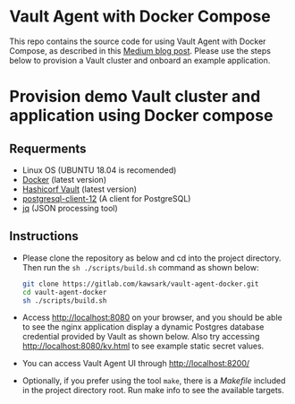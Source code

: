 # Vault Agent with Docker Compose

This repo contains the source code for using Vault Agent with Docker Compose, as described in this [Medium blog post](https://medium.com/geekculture/using-vault-agent-with-docker-compose-f410d033026f?sk=abeeaf5f328c5d27d871e7b14024c59b). Please use the steps below to provision a Vault cluster and onboard an example application.

# Provision demo Vault cluster and application using Docker compose

## Requerments
- Linux OS (UBUNTU 18.04 is recomended)
- [Docker](https://docs.docker.com/desktop/install/ubuntu/) (latest version)
- [Hashicorf Vault](https://developer.hashicorp.com/vault/docs/install) (latest version)
- [postgresql-client-12](https://www.postgresql.org/download/linux/ubuntu/#footer) (A client for PostgreSQL)
- [jq](https://lindevs.com/install-jq-on-ubuntu) (JSON processing tool)

## Instructions
- Please clone the repository as below and cd into the project directory. Then run the `sh ./scripts/build.sh` command as shown below:
    ```bash
    git clone https://gitlab.com/kawsark/vault-agent-docker.git
    cd vault-agent-docker
    sh ./scripts/build.sh
    ```

- Access [http://localhost:8080](http://localhost:8080) on your browser, and you should be able to see the nginx application display a dynamic Postgres database credential provided by Vault as shown below. Also try accessing [http://localhost:8080/kv.html](http://localhost:8080/kv.html) to see example static secret values.

- You can access Vault Agent UI through [http://localhost:8200/](http://localhost:8200/)

* Optionally, if you prefer using the tool `make`, there is a *Makefile* included in the project directory root. Run make info to see the available targets.
